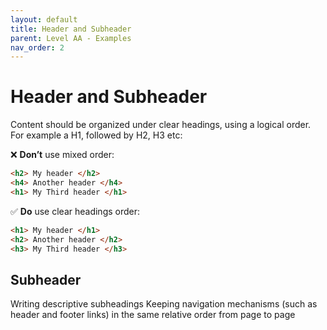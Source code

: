 ```yaml
---
layout: default
title: Header and Subheader
parent: Level AA - Examples
nav_order: 2
---
```



# Header and Subheader

Content should be organized under clear headings, using a logical order. For example a H1, followed by H2, H3 etc:

 
❌ **Don’t** use mixed order:
```html 
<h2> My header </h2>
<h4> Another header </h4>
<h1> My Third header </h1>
```  
✅ **Do** use clear headings order:
```html
<h1> My header </h1>
<h2> Another header </h2>
<h3> My Third header </h3>
```

## Subheader
Writing descriptive subheadings 
Keeping navigation mechanisms (such as header and footer links) in the same relative order from page to page
 
 